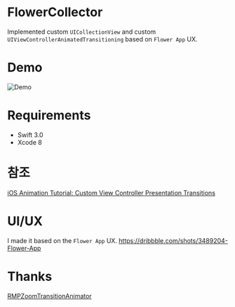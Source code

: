 # FlowerCollector

Implemented custom `UICollectionView` and custom `UIViewControllerAnimatedTransitioning` based on `Flower App` UX.

# Demo
![Demo](https://raw.githubusercontent.com/magicmon/FlowerCollector/master/Screenshots/Demo.gif)

# Requirements

* Swift 3.0
* Xcode 8


# 참조
[iOS Animation Tutorial: Custom View Controller Presentation Transitions](https://www.raywenderlich.com/146692/ios-animation-tutorial-custom-view-controller-presentation-transitions-2)


# UI/UX
I made it based on the `Flower App` UX.
https://dribbble.com/shots/3489204-Flower-App


# Thanks
[RMPZoomTransitionAnimator](https://github.com/recruit-mp/RMPZoomTransitionAnimator#installation)

